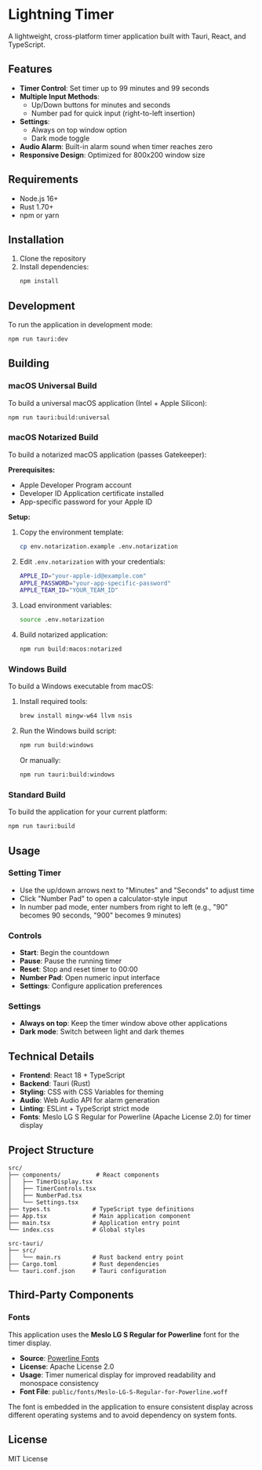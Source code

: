# Lightning Timer

A lightweight, cross-platform timer application built with Tauri, React, and TypeScript.

## Features

- **Timer Control**: Set timer up to 99 minutes and 99 seconds
- **Multiple Input Methods**:
  - Up/Down buttons for minutes and seconds
  - Number pad for quick input (right-to-left insertion)
- **Settings**:
  - Always on top window option
  - Dark mode toggle
- **Audio Alarm**: Built-in alarm sound when timer reaches zero
- **Responsive Design**: Optimized for 800x200 window size

## Requirements

- Node.js 16+
- Rust 1.70+
- npm or yarn

## Installation

1. Clone the repository
2. Install dependencies:
   ```bash
   npm install
   ```

## Development

To run the application in development mode:

```bash
npm run tauri:dev
```

## Building

### macOS Universal Build

To build a universal macOS application (Intel + Apple Silicon):

```bash
npm run tauri:build:universal
```

### macOS Notarized Build

To build a notarized macOS application (passes Gatekeeper):

**Prerequisites:**

- Apple Developer Program account
- Developer ID Application certificate installed
- App-specific password for your Apple ID

**Setup:**

1. Copy the environment template:

   ```bash
   cp env.notarization.example .env.notarization
   ```

2. Edit `.env.notarization` with your credentials:

   ```bash
   APPLE_ID="your-apple-id@example.com"
   APPLE_PASSWORD="your-app-specific-password"
   APPLE_TEAM_ID="YOUR_TEAM_ID"
   ```

3. Load environment variables:

   ```bash
   source .env.notarization
   ```

4. Build notarized application:
   ```bash
   npm run build:macos:notarized
   ```

### Windows Build

To build a Windows executable from macOS:

1. Install required tools:

   ```bash
   brew install mingw-w64 llvm nsis
   ```

2. Run the Windows build script:

   ```bash
   npm run build:windows
   ```

   Or manually:

   ```bash
   npm run tauri:build:windows
   ```

### Standard Build

To build the application for your current platform:

```bash
npm run tauri:build
```

## Usage

### Setting Timer

- Use the up/down arrows next to "Minutes" and "Seconds" to adjust time
- Click "Number Pad" to open a calculator-style input
- In number pad mode, enter numbers from right to left (e.g., "90" becomes 90 seconds, "900" becomes 9 minutes)

### Controls

- **Start**: Begin the countdown
- **Pause**: Pause the running timer
- **Reset**: Stop and reset timer to 00:00
- **Number Pad**: Open numeric input interface
- **Settings**: Configure application preferences

### Settings

- **Always on top**: Keep the timer window above other applications
- **Dark mode**: Switch between light and dark themes

## Technical Details

- **Frontend**: React 18 + TypeScript
- **Backend**: Tauri (Rust)
- **Styling**: CSS with CSS Variables for theming
- **Audio**: Web Audio API for alarm generation
- **Linting**: ESLint + TypeScript strict mode
- **Fonts**: Meslo LG S Regular for Powerline (Apache License 2.0) for timer display

## Project Structure

```
src/
├── components/          # React components
│   ├── TimerDisplay.tsx
│   ├── TimerControls.tsx
│   ├── NumberPad.tsx
│   └── Settings.tsx
├── types.ts            # TypeScript type definitions
├── App.tsx             # Main application component
├── main.tsx            # Application entry point
└── index.css           # Global styles

src-tauri/
├── src/
│   └── main.rs         # Rust backend entry point
├── Cargo.toml          # Rust dependencies
└── tauri.conf.json     # Tauri configuration
```

## Third-Party Components

### Fonts

This application uses the **Meslo LG S Regular for Powerline** font for the timer display.

- **Source**: [Powerline Fonts](https://github.com/powerline/fonts)
- **License**: Apache License 2.0
- **Usage**: Timer numerical display for improved readability and monospace consistency
- **Font File**: `public/fonts/Meslo-LG-S-Regular-for-Powerline.woff`

The font is embedded in the application to ensure consistent display across different operating systems and to avoid dependency on system fonts.

## License

MIT License
